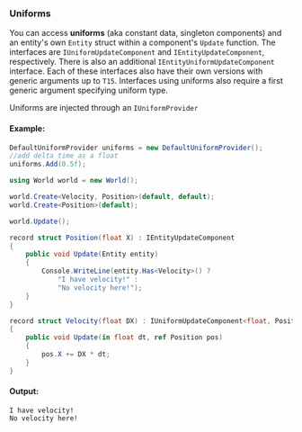 ### Uniforms

You can access **uniforms** (aka constant data, singleton components) and an entity's own `Entity` struct within a component's `Update` function. The interfaces are `IUniformUpdateComponent` and `IEntityUpdateComponent`, respectively. There is also an additional `IEntityUniformUpdateComponent` interface. Each of these interfaces also have their own versions with generic arguments up to `T15`. Interfaces using uniforms also require a first generic argument specifying uniform type.

Uniforms are injected through an `IUniformProvider`

#### Example:

```csharp
DefaultUniformProvider uniforms = new DefaultUniformProvider();
//add delta time as a float
uniforms.Add(0.5f);

using World world = new World();

world.Create<Velocity, Position>(default, default);
world.Create<Position>(default);

world.Update();

record struct Position(float X) : IEntityUpdateComponent
{
    public void Update(Entity entity)
    {
        Console.WriteLine(entity.Has<Velocity>() ?
            "I have velocity!" :
            "No velocity here!");
    }
}

record struct Velocity(float DX) : IUniformUpdateComponent<float, Position>
{
    public void Update(in float dt, ref Position pos)
    {
        pos.X += DX * dt;
    }
}
```
#### Output:
```
I have velocity!
No velocity here!
```